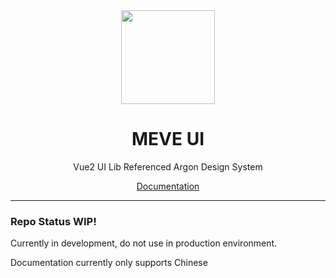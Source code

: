 <div align="center">
  <a href="https://artsdt.github.io/meve/">
    <img src="https://artsdt.github.io/meve/logo_1.svg" width="150">
  </a>
  <h1>MEVE UI</h1>
  <p>Vue2 UI Lib Referenced Argon Design System</p>
  <p>
    <a href="https://artsdt.github.io/meve/">Documentation</a>
  </p>
</div>

---

### Repo Status WIP!

Currently in development, do not use in production environment.

Documentation currently only supports Chinese